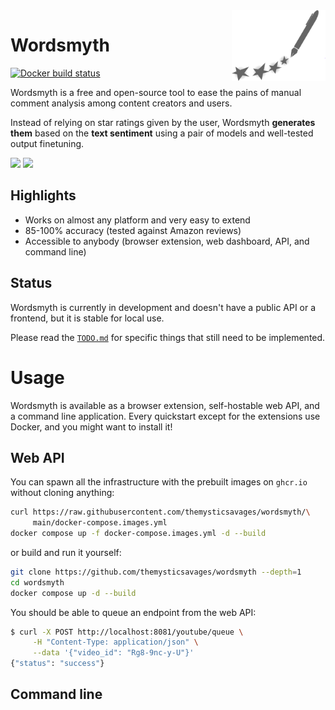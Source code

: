<img src="./media/logo.svg" width=150 align=right />

# Wordsmyth

[![Docker build status](https://github.com/themysticsavages/wordsmyth/workflows/Docker%20build/badge.svg)](https://github.com/themysticsavages/wordsmyth/actions/)

Wordsmyth is a free and open-source tool to ease the pains of manual comment analysis among content creators and users.

Instead of relying on star ratings given by the user, Wordsmyth **generates them** based on the **text sentiment** using a pair of models and well-tested output finetuning.

<img src="https://img.shields.io/static/v1?message=Get for Chrome&logo=google-chrome&labelColor=5c5c5c&color=red&logoColor=white&label=%20" height=23> <img src="https://img.shields.io/static/v1?message=Get for Firefox&logo=firefox&labelColor=5c5c5c&color=orange&label=%20" height=23>

## Highlights

- Works on almost any platform and very easy to extend
- 85-100% accuracy (tested against Amazon reviews)
- Accessible to anybody (browser extension, web dashboard, API, and command line)

## Status

Wordsmyth is currently in development and doesn't have a public API or a frontend, but it is stable for local use.

Please read the [`TODO.md`](./TODO.md) for specific things that still need to be implemented.

# Usage

Wordsmyth is available as a browser extension, self-hostable web API, and a command line application. Every quickstart except for the extensions use Docker, and you might want to install it!

## Web API

You can spawn all the infrastructure with the prebuilt images on `ghcr.io` without cloning anything:

```bash
curl https://raw.githubusercontent.com/themysticsavages/wordsmyth/\
     main/docker-compose.images.yml
docker compose up -f docker-compose.images.yml -d --build
```

or build and run it yourself:

```bash
git clone https://github.com/themysticsavages/wordsmyth --depth=1
cd wordsmyth
docker compose up -d --build
```

You should be able to queue an endpoint from the web API:

```bash
$ curl -X POST http://localhost:8081/youtube/queue \
     -H "Content-Type: application/json" \
     --data '{"video_id": "Rg8-9nc-y-U"}'
{"status": "success"}
```

## Command line
